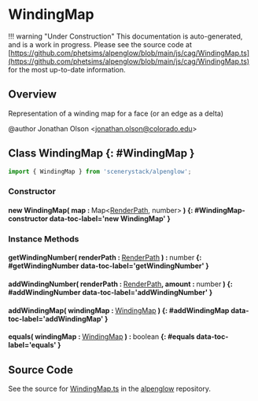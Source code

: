 # WindingMap

!!! warning "Under Construction"
    This documentation is auto-generated, and is a work in progress. Please see the source code at
    [https://github.com/phetsims/alpenglow/blob/main/js/cag/WindingMap.ts](https://github.com/phetsims/alpenglow/blob/main/js/cag/WindingMap.ts) for the most up-to-date information.

## Overview

Representation of a winding map for a face (or an edge as a delta)

@author Jonathan Olson &lt;jonathan.olson@colorado.edu&gt;

## Class WindingMap {: #WindingMap }


```js
import { WindingMap } from 'scenerystack/alpenglow';
```
### Constructor

#### new WindingMap( map : <span style="font-weight: 400;">Map&lt;[RenderPath](../alpenglow/RenderPath.md), <span style="color: hsla(calc(var(--md-hue) + 180deg),80%,40%,1);">number</span>&gt;</span> ) {: #WindingMap-constructor data-toc-label='new WindingMap' }

### Instance Methods

#### getWindingNumber( renderPath : <span style="font-weight: 400;">[RenderPath](../alpenglow/RenderPath.md)</span> ) : <span style="font-weight: 400;"><span style="color: hsla(calc(var(--md-hue) + 180deg),80%,40%,1);">number</span></span> {: #getWindingNumber data-toc-label='getWindingNumber' }

#### addWindingNumber( renderPath : <span style="font-weight: 400;">[RenderPath](../alpenglow/RenderPath.md)</span>, amount : <span style="font-weight: 400;"><span style="color: hsla(calc(var(--md-hue) + 180deg),80%,40%,1);">number</span></span> ) {: #addWindingNumber data-toc-label='addWindingNumber' }

#### addWindingMap( windingMap : <span style="font-weight: 400;">[WindingMap](../alpenglow/WindingMap.md)</span> ) {: #addWindingMap data-toc-label='addWindingMap' }

#### equals( windingMap : <span style="font-weight: 400;">[WindingMap](../alpenglow/WindingMap.md)</span> ) : <span style="font-weight: 400;"><span style="color: hsla(calc(var(--md-hue) + 180deg),80%,40%,1);">boolean</span></span> {: #equals data-toc-label='equals' }



## Source Code

See the source for [WindingMap.ts](https://github.com/phetsims/alpenglow/blob/main/js/cag/WindingMap.ts) in the [alpenglow](https://github.com/phetsims/alpenglow) repository.
